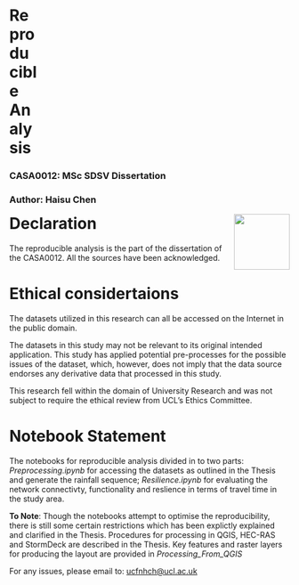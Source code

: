 <div style="float:left">
    <h1 style="width:50px">Reproducible Analysis</h1>
    <h3 style="width:500px">CASA0012: MSc SDSV Dissertation</h3>
    <h3 style="width:500px">Author: Haisu Chen</h3>
</div>
<div style="float:right"><img width="100" src="https://github.com/jreades/i2p/raw/master/img/casa_logo.jpg" /></div>

# Declaration
The reproducible analysis is the part of the dissertation of the CASA0012. All the sources have been acknowledged. 

# Ethical considertaions

The datasets utilized in this research can all be accessed on the Internet in the public domain. 

The datasets in this study may not be relevant to its original intended application. This study has applied potential pre-processes for the possible issues of the dataset, which, however, does not imply that the data source endorses any derivative data that processed in this study.

This research fell within the domain of University Research and was not subject to require the ethical review from UCL’s Ethics Committee.

# Notebook Statement

The notebooks for reproducible analysis divided in to two parts: *Preprocessing.ipynb* for accessing the datasets as outlined in the Thesis and generate the rainfall sequence; *Resilience.ipynb* for evaluating the network connectivty, functionality and reslience in terms of travel time in the study area.

**To Note**: Though the notebooks attempt to optimise the reproducibility, there is still some certain restrictions which has been explictly explained and clarified in the Thesis. Procedures for processing in QGIS, HEC-RAS and StormDeck are described in the Thesis. Key features and raster layers for producing the layout are provided in *Processing_From_QGIS*

For any issues, please email to: ucfnhch@ucl.ac.uk
